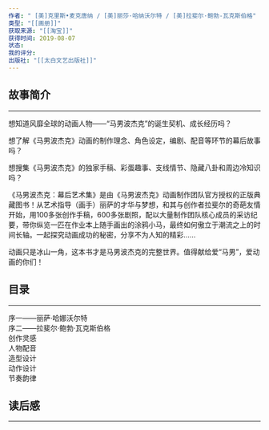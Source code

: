```yaml
---
作者: " [美]克里斯•麦克唐纳 / [美]丽莎·哈纳沃尔特 / [美]拉斐尔·鲍勃-瓦克斯伯格"
类型: "[[画册]]"
获取来源: "[[淘宝]]"
获得时间: 2019-08-07
状态: 
我的评分: 
出版社: "[[太白文艺出版社]]"
---
```

## 故事简介
---
想知道风靡全球的动画人物——“马男波杰克”的诞生契机、成长经历吗？

想了解《马男波杰克》动画的制作理念、角色设定，编剧、配音等环节的幕后故事吗？

想搜集《马男波杰克》的独家手稿、彩蛋趣事、支线情节、隐藏八卦和周边冷知识吗？

《马男波杰克：幕后艺术集》是由《马男波杰克》动画制作团队官方授权的正版典藏图书！从艺术指导（画手）丽萨的才华与梦想，和其与创作者拉斐尔的奇葩友情开始，用100多张创作手稿，600多张剧照，配以大量制作团队核心成员的采访纪要，带你纵览一匹在作业本上随手画出的涂鸦小马，最终如何傲立于潮流之上的时间长轴。一起探究动画成功的秘密，分享不为人知的精彩……

动画只是冰山一角，这本书才是马男波杰克的完整世界。值得献给爱“马男”，爱动画的你们！
## 目录
---
序一——丽萨·哈娜沃尔特  
序二——拉斐尔·鲍勃·瓦克斯伯格  
创作灵感  
人物配音  
造型设计  
动作设计  
节奏韵律

## 读后感
---
